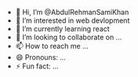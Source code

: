 - 👋 Hi, I’m @AbdulRehmanSamiKhan
- 👀 I’m interested in web devlopment
- 🌱 I’m currently learning react
- 💞️ I’m looking to collaborate on ...
- 📫 How to reach me ...
- 😄 Pronouns: ...
- ⚡ Fun fact: ...

<!---
AbdulRehmanSamiKhan/AbdulRehmanSamiKhan is a ✨ special ✨ repository because its `README.md` (this file) appears on your GitHub profile.
You can click the Preview link to take a look at your changes.
--->
